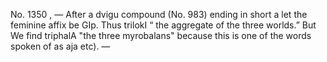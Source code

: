 No. 1350 , — After a dvigu compound (No. 983) ending in short a let the feminine affix be GIp. Thus trilokI “ the aggregate of the three worlds.” But We find triphalA "the three myrobalans" because this is one of the words spoken of as aja etc). —